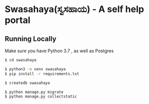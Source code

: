 # Swasahaya(ಸ್ವಸಹಾಯ) - A self help portal 


## Running Locally

Make sure you have Python 3.7 , as well as Postgres

```sh
$ cd swasahaya

$ python3 -m venv swasahaya
$ pip install -r requirements.txt

$ createdb swasahaya

$ python manage.py migrate
$ python manage.py collectstatic
